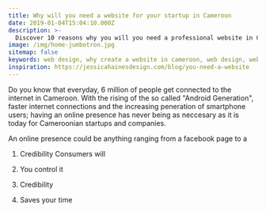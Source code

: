 ```yaml
---
title: Why will you need a website for your startup in Cameroon
date: 2019-01-04T15:04:10.000Z
description: >-
  Discover 10 reasons why you will you need a professional website in Cameroon
image: /img/home-jumbotron.jpg
sitemap: false
keywords: web design, why create a website in cameroon, web design, websites for startups
inspiration: https://jessicahainesdesign.com/blog/you-need-a-website
---
```


Do you know that everyday, 6 million of people get connected to the internet in Cameroon.
With the rising of the so called "Android Generation", faster internet connections and the
increasing peneration of smartphone users; having an online presence has never being as neccesary
as it is today for Cameroonian startups and companies.

An online presence could be anything ranging from a facebook page to a 

1. Credibility
    Consumers will 

2. You control it
3. Credibility
4. Saves your time
